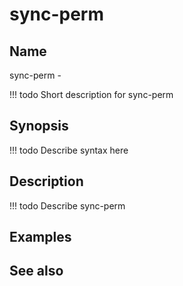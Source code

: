 

# sync-perm


## Name
sync-perm - 

<!-- prettier-ignore -->
!!! todo
     Short description for sync-perm

## Synopsis
<!-- prettier-ignore -->
!!! todo
    Describe syntax here

## Description
<!-- prettier-ignore -->
!!! todo
    Describe sync-perm

## Examples

## See also

